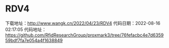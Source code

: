 # RDV4
下载地址：http://www.wangk.cn/2022/04/23/RDV4
代码日期：2022-08-16 02:17:05
代码地址：https://github.com/RfidResearchGroup/proxmark3/tree/76fefacbc4e7d635959bdf7fa7e054a4f1638849
